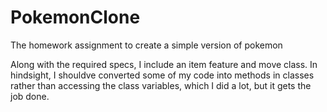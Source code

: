 # PokemonClone
The homework assignment to create a simple version of pokemon

Along with the required specs, I include an item feature and move class.
In hindsight, I shouldve converted some of my code into methods in classes rather than accessing the class variables, which I did a lot, but it gets the job done.
